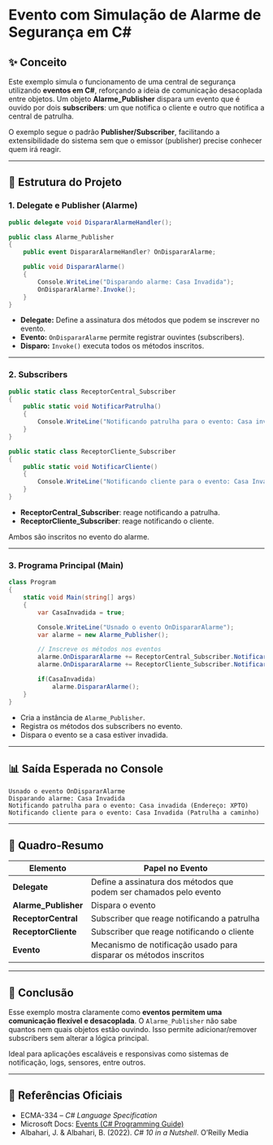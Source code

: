# Evento com Simulação de Alarme de Segurança em C#

## ✨ Conceito
Este exemplo simula o funcionamento de uma central de segurança utilizando **eventos em C#**, reforçando a ideia de comunicação desacoplada entre objetos. Um objeto **Alarme_Publisher** dispara um evento que é ouvido por dois **subscribers**: um que notifica o cliente e outro que notifica a central de patrulha.

O exemplo segue o padrão **Publisher/Subscriber**, facilitando a extensibilidade do sistema sem que o emissor (publisher) precise conhecer quem irá reagir.

---

## 🔗 Estrutura do Projeto

### 1. Delegate e Publisher (Alarme)

```csharp
public delegate void DispararAlarmeHandler();

public class Alarme_Publisher
{
    public event DispararAlarmeHandler? OnDispararAlarme;

    public void DispararAlarme()
    {
        Console.WriteLine("Disparando alarme: Casa Invadida");
        OnDispararAlarme?.Invoke();
    }
}
```

- **Delegate:** Define a assinatura dos métodos que podem se inscrever no evento.
- **Evento:** `OnDispararAlarme` permite registrar ouvintes (subscribers).
- **Disparo:** `Invoke()` executa todos os métodos inscritos.

---

### 2. Subscribers

```csharp
public static class ReceptorCentral_Subscriber
{
    public static void NotificarPatrulha()
    {
        Console.WriteLine("Notificando patrulha para o evento: Casa invadida (Endereço: XPTO)");
    }
}

public static class ReceptorCliente_Subscriber
{
    public static void NotificarCliente()
    {
        Console.WriteLine("Notificando cliente para o evento: Casa Invadida (Patrulha a caminho)");
    }
}
```

- **ReceptorCentral_Subscriber**: reage notificando a patrulha.
- **ReceptorCliente_Subscriber**: reage notificando o cliente.

Ambos são inscritos no evento do alarme.

---

### 3. Programa Principal (Main)

```csharp
class Program
{
    static void Main(string[] args)
    {
        var CasaInvadida = true;

        Console.WriteLine("Usnado o evento OnDispararAlarme");
        var alarme = new Alarme_Publisher();

        // Inscreve os métodos nos eventos
        alarme.OnDispararAlarme += ReceptorCentral_Subscriber.NotificarPatrulha;
        alarme.OnDispararAlarme += ReceptorCliente_Subscriber.NotificarCliente;

        if(CasaInvadida)
            alarme.DispararAlarme();
    }
}
```

- Cria a instância de `Alarme_Publisher`.
- Registra os métodos dos subscribers no evento.
- Dispara o evento se a casa estiver invadida.

---

## 📊 Saída Esperada no Console
```
Usnado o evento OnDispararAlarme
Disparando alarme: Casa Invadida
Notificando patrulha para o evento: Casa invadida (Endereço: XPTO)
Notificando cliente para o evento: Casa Invadida (Patrulha a caminho)
```

---

## 🔄 Quadro-Resumo

| Elemento              | Papel no Evento                                                             |
|-----------------------|------------------------------------------------------------------------------|
| **Delegate**          | Define a assinatura dos métodos que podem ser chamados pelo evento           |
| **Alarme_Publisher**  | Dispara o evento                                                            |
| **ReceptorCentral**   | Subscriber que reage notificando a patrulha                                 |
| **ReceptorCliente**   | Subscriber que reage notificando o cliente                                  |
| **Evento**            | Mecanismo de notificação usado para disparar os métodos inscritos            |

---

## 🚀 Conclusão

Esse exemplo mostra claramente como **eventos permitem uma comunicação flexível e desacoplada**. O `Alarme_Publisher` não sabe quantos nem quais objetos estão ouvindo. Isso permite adicionar/remover subscribers sem alterar a lógica principal.

Ideal para aplicações escaláveis e responsivas como sistemas de notificação, logs, sensores, entre outros.

---

## 📄 Referências Oficiais
- ECMA-334 – *C# Language Specification*
- Microsoft Docs: [Events (C# Programming Guide)](https://learn.microsoft.com/en-us/dotnet/csharp/programming-guide/events/)
- Albahari, J. & Albahari, B. (2022). *C# 10 in a Nutshell*. O’Reilly Media
